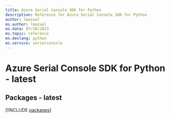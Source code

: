 ```yaml
---
title: Azure Serial Console SDK for Python
description: Reference for Azure Serial Console SDK for Python
author: lmazuel
ms.author: lmazuel
ms.data: 07/10/2023
ms.topic: reference
ms.devlang: python
ms.service: serialconsole
---
```

# Azure Serial Console SDK for Python - latest
## Packages - latest
[!INCLUDE [packages](serial-console-index.md)]